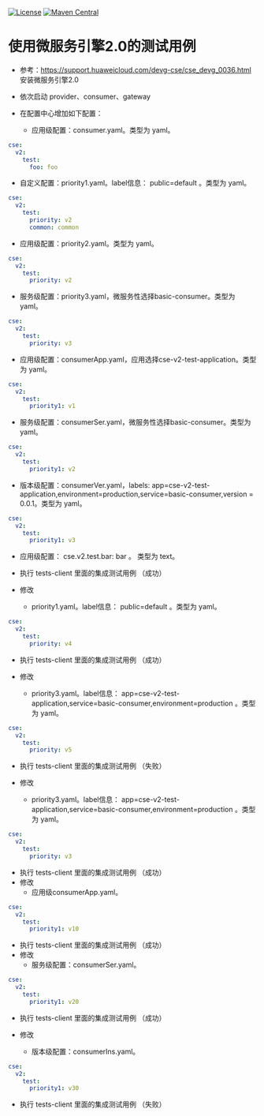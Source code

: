 [![License](https://img.shields.io/badge/license-Apache%202-4EB1BA.svg)](https://www.apache.org/licenses/LICENSE-2.0.html)
[![Maven Central](https://maven-badges.herokuapp.com/maven-central/com.huaweicloud/spring-cloud-huawei/badge.svg)](https://search.maven.org/search?q=g:com.huaweicloud%20AND%20a:spring-cloud-huawei-dependencies)
# 使用微服务引擎2.0的测试用例

* 参考：https://support.huaweicloud.com/devg-cse/cse_devg_0036.html 安装微服务引擎2.0

* 依次启动 provider、consumer、gateway

* 在配置中心增加如下配置：
  * 应用级配置：consumer.yaml。类型为 yaml。 

```yaml
cse:
  v2:
    test:
      foo: foo
```

  * 自定义配置：priority1.yaml。label信息： public=default 。类型为 yaml。 
```yaml
cse:
  v2:
    test:
      priority: v2
      common: common
```

  * 应用级配置：priority2.yaml。类型为 yaml。 
```yaml
cse:
  v2:
    test:
      priority: v2
```
  * 服务级配置：priority3.yaml，微服务性选择basic-consumer。类型为 yaml。 
```yaml
cse:
  v2:
    test:
      priority: v3
```
* 应用级配置：consumerApp.yaml，应用选择cse-v2-test-application。类型为 yaml。
```yaml
cse:
  v2:
    test:
      priority1: v1
```
* 服务级配置：consumerSer.yaml，微服务性选择basic-consumer。类型为 yaml。
```yaml
cse:
  v2:
    test:
      priority1: v2
```
* 版本级配置：consumerVer.yaml，labels: app=cse-v2-test-application,environment=production,service=basic-consumer,version = 0.0.1。类型为 yaml。
```yaml
cse:
  v2:
    test:
      priority1: v3
```
  * 应用级配置： cse.v2.test.bar: bar 。 类型为 text。 
  
* 执行 tests-client 里面的集成测试用例 （成功）

* 修改
  * priority1.yaml。label信息： public=default 。类型为 yaml。 
```yaml
cse:
  v2:
    test:
      priority: v4
```

* 执行 tests-client 里面的集成测试用例 （成功） 

* 修改
  * priority3.yaml。label信息： app=cse-v2-test-application,service=basic-consumer,environment=production 。类型为 yaml。 
```yaml
cse:
  v2:
    test:
      priority: v5
```

* 执行 tests-client 里面的集成测试用例 （失败） 

* 修改
  * priority3.yaml。label信息： app=cse-v2-test-application,service=basic-consumer,environment=production 。类型为 yaml。 
```yaml
cse:
  v2:
    test:
      priority: v3
```

* 执行 tests-client 里面的集成测试用例 （成功） 
* 修改
  * 应用级consumerApp.yaml。
```yaml
cse:
  v2:
    test:
      priority1: v10
```

* 执行 tests-client 里面的集成测试用例 （成功）
* 修改
  * 服务级配置：consumerSer.yaml。
```yaml
cse:
  v2:
    test:
      priority1: v20
```

* 执行 tests-client 里面的集成测试用例 （成功）

* 修改
  * 版本级配置：consumerIns.yaml。
```yaml
cse:
  v2:
    test:
      priority1: v30
```

* 执行 tests-client 里面的集成测试用例 （失败）